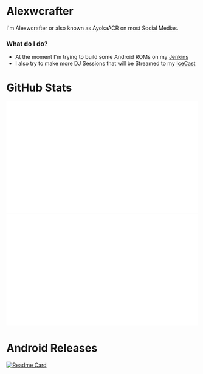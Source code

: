 # Alexwcrafter

 I'm Alexwcrafter or also known as AyokaACR on most Social Medias.

### What do I do?
- At the moment I'm trying to build some Android ROMs on my [Jenkins](http://jenkins.ayokaacr.de)
- I also try to make more DJ Sessions that will be Streamed to my [IceCast](https://ice.ayokaacr.de)

# GitHub Stats
[![Alexwcrafter's GitHub stats](https://github.com/alexwcrafter/github-stats/blob/master/generated/overview.svg)](https://github.com/alexwcrafter/alexwcrafter)
![](https://github.com/alexwcrafter/github-stats/blob/master/generated/languages.svg)

# Android Releases
[![Readme Card](https://github-readme-stats.vercel.app/api/pin/?username=ACRBuilds&repo=releases-1&theme=synthwave)](https://github.com/ACRBuilds/releases-1)
